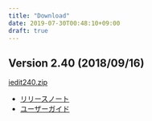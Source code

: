 ```yaml
---
title: "Download"
date: 2019-07-30T00:48:10+09:00
draft: true
---
```


## Version 2.40 (2018/09/16)

[iedit240.zip](iedit240.zip)

- [リリースノート](http://iedit.kondoumh.com/releasenotes/)
- [ユーザーガイド](http://iedit.kondoumh.com/)